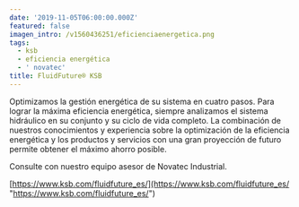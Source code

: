 ```yaml
---
date: '2019-11-05T06:00:00.000Z'
featured: false
imagen_intro: /v1560436251/eficienciaenergetica.png
tags:
  - ksb
  - eficiencia energética
  - ' novatec'
title: FluidFuture® KSB
---
```



Optimizamos la gestión energética de su sistema en cuatro pasos. Para lograr la máxima eficiencia energética, siempre analizamos el sistema hidráulico en su conjunto y su ciclo de vida completo. La combinación de nuestros conocimientos y experiencia sobre la optimización de la eficiencia energética y los productos y servicios con una gran proyección de futuro permite obtener el máximo ahorro posible.

Consulte con nuestro equipo asesor de Novatec Industrial.   
   
 [https://www.ksb.com/fluidfuture_es/](https://www.ksb.com/fluidfuture_es/ "https://www.ksb.com/fluidfuture_es/")
